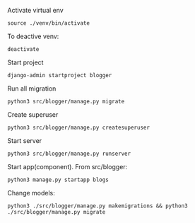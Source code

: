 
Activate virtual env
```
source ./venv/bin/activate
```
To deactive venv:
```
deactivate
```

Start project
```
django-admin startproject blogger
```

Run all migration
```
python3 src/blogger/manage.py migrate
```

Create superuser
```
python3 src/blogger/manage.py createsuperuser
```


Start server
```
python3 src/blogger/manage.py runserver
```

Start app(component).
From src/blogger:
```
python3 manage.py startapp blogs
```

Change models:
```
python3 ./src/blogger/manage.py makemigrations && python3 ./src/blogger/manage.py migrate
```